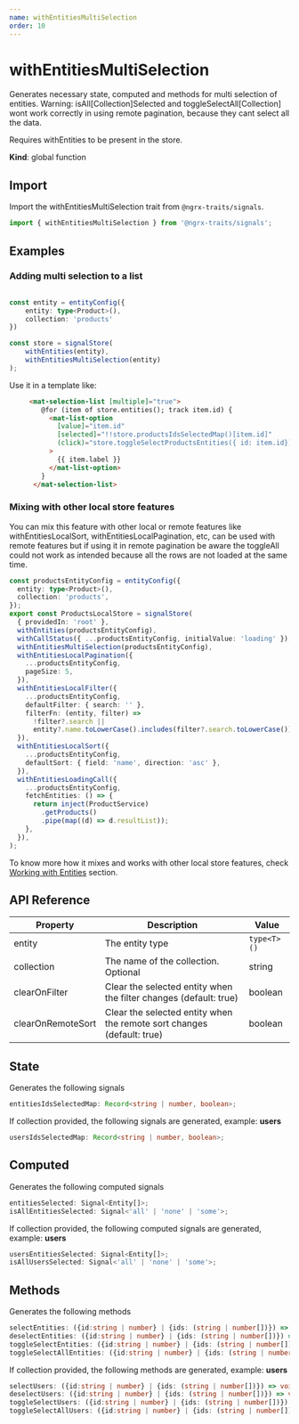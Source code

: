 ```yaml
---
name: withEntitiesMultiSelection 
order: 10
---
```


# withEntitiesMultiSelection

Generates necessary state, computed and methods for multi selection of entities. Warning: isAll[Collection]Selected and toggleSelectAll[Collection] wont work correctly in using remote pagination, because they cant select all the data.

Requires withEntities to be present in the store.

**Kind**: global function

## Import

Import the withEntitiesMultiSelection trait from `@ngrx-traits/signals`.

```ts
import { withEntitiesMultiSelection } from '@ngrx-traits/signals';
```

## Examples
### Adding multi selection to a list

```typescript

const entity = entityConfig({
    entity: type<Product>(),
    collection: 'products'
})

const store = signalStore(
    withEntities(entity),
    withEntitiesMultiSelection(entity)
);
```

Use it in a template like:
```html
     <mat-selection-list [multiple]="true">
        @for (item of store.entities(); track item.id) {
          <mat-list-option
            [value]="item.id"
            [selected]="!!store.productsIdsSelectedMap()[item.id]"
            (click)="store.toggleSelectProductsEntities({ id: item.id})"
          >
            {{ item.label }}
          </mat-list-option>
        }
      </mat-selection-list>
```
### Mixing with other local store features
You can mix this feature with other local or remote features like withEntitiesLocalSort, withEntitiesLocalPagination, etc, can be used with remote features but if using it in remote pagination be aware the toggleAll could not work as intended because all the rows are not loaded at the same time.

```typescript
const productsEntityConfig = entityConfig({
  entity: type<Product>(),
  collection: 'products',
});
export const ProductsLocalStore = signalStore(
  { providedIn: 'root' },
  withEntities(productsEntityConfig),
  withCallStatus({ ...productsEntityConfig, initialValue: 'loading' }),
  withEntitiesMultiSelection(productsEntityConfig),
  withEntitiesLocalPagination({
    ...productsEntityConfig,
    pageSize: 5,
  }),
  withEntitiesLocalFilter({
    ...productsEntityConfig,
    defaultFilter: { search: '' },
    filterFn: (entity, filter) =>
      !filter?.search ||
      entity?.name.toLowerCase().includes(filter?.search.toLowerCase()),
  }),
  withEntitiesLocalSort({
    ...productsEntityConfig,
    defaultSort: { field: 'name', direction: 'asc' },
  }),
  withEntitiesLoadingCall({
    ...productsEntityConfig,
    fetchEntities: () => {
      return inject(ProductService)
        .getProducts()
        .pipe(map((d) => d.resultList));
    },
  }),
);
```

To know more how it mixes and works with other local store features, check [Working with Entities](/docs/getting-started/working-with-entities) section.

## API Reference

| Property    | Description                          | Value       |
| ----------- | ------------------------------------ |-------------|
| entity      | The entity type                      | `type<T>()` |
| collection  | The name of the collection. Optional | string      |
| clearOnFilter | Clear the selected entity when the filter changes (default: true)             | boolean     |
| clearOnRemoteSort | Clear the selected entity when the remote sort changes (default: true)             | boolean     |


## State

Generates the following signals

```typescript
entitiesIdsSelectedMap: Record<string | number, boolean>;
```

If collection provided, the following signals are generated, example: **users**

```typescript
usersIdsSelectedMap: Record<string | number, boolean>;
```

## Computed

Generates the following computed signals

```typescript
entitiesSelected: Signal<Entity[]>;
isAllEntitiesSelected: Signal<'all' | 'none' | 'some'>;
```

If collection provided, the following computed signals are generated, example: **users**

```typescript
usersEntitiesSelected: Signal<Entity[]>;
isAllUsersSelected: Signal<'all' | 'none' | 'some'>;
```

## Methods

Generates the following methods

```typescript
selectEntities: ({id:string | number} | {ids: (string | number[])}) => void;
deselectEntities: ({id:string | number} | {ids: (string | number[])}) => void;
toggleSelectEntities: ({id:string | number} | {ids: (string | number[])}) => void;
toggleSelectAllEntities: ({id:string | number} | {ids: (string | number[])}) => void;
```

If collection provided, the following methods are generated, example: **users**

```typescript
selectUsers: ({id:string | number} | {ids: (string | number[])}) => void;
deselectUsers: ({id:string | number} | {ids: (string | number[])}) => void;
toggleSelectUsers: ({id:string | number} | {ids: (string | number[])}) => void;
toggleSelectAllUsers: ({id:string | number} | {ids: (string | number[])}) => void;
```
